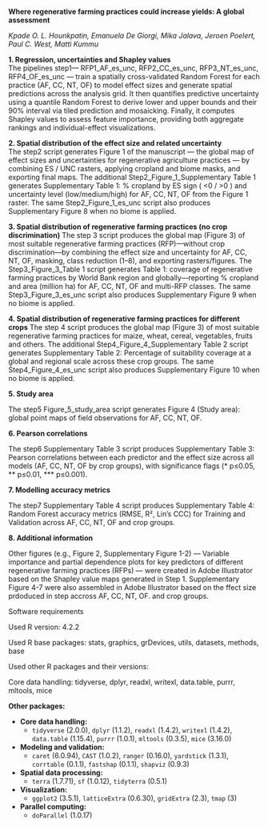 **Where regenerative farming practices could increase yields: A global assessment**

*Kpade O. L. Hounkpatin, Emanuela De Giorgi, Mika Jalava, Jeroen Poelert, Paul C. West, Matti Kummu*

**1. Regression, uncertainties and Shapley values**  
The pipelines step1— RFP1_AF_es_unc, RFP2_CC_es_unc, RFP3_NT_es_unc, RFP4_OF_es_unc — train a spatially cross-validated Random Forest for each practice (AF, CC, NT, OF) to model effect sizes and generate spatial predictions across the analysis grid. It then quantifies predictive uncertainty using a quantile Random Forest to derive lower and upper bounds and their 90% interval via tiled prediction and mosaicking. Finally, it computes Shapley values to assess feature importance, providing both aggregate rankings and individual-effect visualizations.

 **2. Spatial distribution of the effect size and related uncertainty**  
The step2 script generates Figure 1 of the manuscript — the global map of effect sizes and uncertainties for regenerative agriculture practices — by combining ES / UNC rasters, applying cropland and biome masks, and exporting final maps. The additional Step2_Figure_1_Supplementary Table 1 generates Supplementary Table 1: % cropland by ES sign ( <0 / >0 ) and uncertainty level (low/medium/high) for AF, CC, NT, OF from the Figure 1 raster. The same Step2_Figure_1_es_unc script also produces Supplementary Figure 8 when no biome is applied. 
   
 **3. Spatial distribution of regenerative farming practices (no crop discrimination)**
The step 3 script produces the global map (Figure 3) of most suitable regenerative farming practices (RFP)—without crop discrimination—by combining the effect size and uncertainty for AF, CC, NT, OF, masking, class reduction (1–8), and exporting rasters/figures. The Step3_Figure_3_Table 1 script generates Table 1: coverage of regenerative farming practices by World Bank region and globally—reporting % cropland and area (million ha) for AF, CC, NT, OF and multi-RFP classes. The same Step3_Figure_3_es_unc script also produces Supplementary Figure 9 when no biome is applied. 

 **4. Spatial distribution of regenerative farming practices for different crops**
The step 4 script produces the global map (Figure 3) of most suitable regenerative farming practices for maize, wheat, cereal, vegetables, fruits and others. The additional Step4_Figure_4_Supplementary Table 2 script generates Supplementary Table 2: Percentage of suitability coverage at a global and regional scale across these crop groups. The same Step4_Figure_4_es_unc script also produces Supplementary Figure 10 when no biome is applied. 

 **5. Study area**
 
 The step5 Figure_5_study_area script generates Figure 4 (Study area): global point maps of field observations for AF, CC, NT, OF.

  **6. Pearson correlations**
  
 The step6 Supplementary Table 3 script produces Supplementary Table 3: Pearson correlations between each predictor and the effect size across all models (AF, CC, NT, OF by crop groups), with significance flags (* p≤0.05, ** p≤0.01, *** p≤0.001).

 **7. Modelling accuracy metrics**
 
 The step7 Supplementary Table 4 script produces Supplementary Table 4: Random Forest accuracy metrics (RMSE, R², Lin’s CCC) for Training and Validation across AF, CC, NT, OF and crop groups.

**8. Additional information**

 Other figures (e.g., Figure 2, Supplementary Figure 1-2) — Variable importance and partial dependence plots for key predictors of different regenerative farming practices (RFPs) — were created in Adobe Illustrator based on the Shapley value maps generated in Step 1. Supplementary Figure 4-7 were also assembled in Adobe Illustrator based on the ffect size prdoduced in step accross AF, CC, NT, OF. and crop groups.
   

Software requirements

Used R version: 4.2.2

Used R base packages: stats, graphics, grDevices, utils, datasets, methods, base

Used other R packages and their versions:

Core data handling:
tidyverse, dplyr, readxl, writexl, data.table, purrr, mltools, mice

**Other packages:**

- **Core data handling:**
  - `tidyverse` (2.0.0), `dplyr` (1.1.2), `readxl` (1.4.2), `writexl` (1.4.2), `data.table` (1.15.4), `purrr` (1.0.1), `mltools` (0.3.5), `mice` (3.16.0)
- **Modeling and validation:**
  - `caret` (6.0.94), `CAST` (1.0.2), `ranger` (0.16.0), `yardstick` (1.3.1), `corrtable` (0.1.1), `fastshap` (0.1.1), `shapviz` (0.9.3)
- **Spatial data processing:**
  - `terra` (1.7.71), `sf` (1.0.12), `tidyterra` (0.5.1)
- **Visualization:**
  - `ggplot2` (3.5.1), `latticeExtra` (0.6.30), `gridExtra` (2.3), `tmap` (3)
- **Parallel computing:**
  - `doParallel` (1.0.17)
